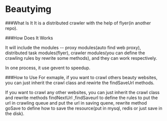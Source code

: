 Beautyimg
=========
###What Is It
It is a distributed crawler with the help of flyer(in another repo). 

###How Does It Works

It will include the modules -- proxy modules(auto find web proxy), distributed task modules(flyer), crawler modules(you can define the crawling rules by rewrite some methods), and they can work respectively.

In one process, it use gevent to speedup.

###How to Use
For exmaple, if you want to crawl others beauty websites, you can just inherit the crawl class and rewirte the findSaveUrl methods.

If you want to crawl any other websites, you can just inherit the crawl class and rewrite methods findNextUrl ,findSaveurl to define the rules to put the url in crawling queue and put the url in saving quene, rewrite method goSave to define how to save the resource(put in mysql, redis or just save in the disk). 
